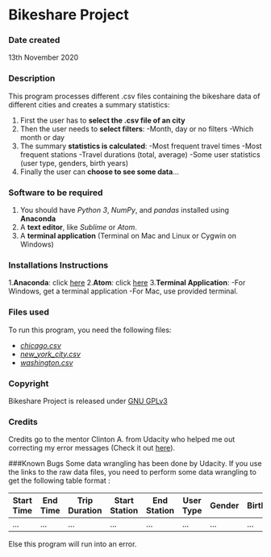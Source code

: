 # Bikeshare Project

### Date created
13th November 2020

### Description
This program processes different .csv files containing the bikeshare data of different cities and creates a summary statistics:

1. First the user has to **select the .csv file of an city**
2. Then the user needs to **select filters**:
   -Month, day or no filters
   -Which month or day
3. The summary **statistics is calculated**:
   -Most frequent travel times
   -Most frequent stations
   -Travel durations (total, average)
   -Some user statistics (user type, genders, birth years)
4. Finally the user can **choose to see some data**...

### Software to be required
1. You should have _Python 3_, _NumPy_, and _pandas_ installed using **Anaconda**
2. A **text editor**, like _Sublime_ or _Atom_.
3. A **terminal application** (Terminal on Mac and Linux or Cygwin on Windows)

### Installations Instructions
1.**Anaconda**: click [here](https://docs.anaconda.com/anaconda/navigator/tutorials/pandas/)
2.**Atom**: click [here](https://atom.io/)
3.**Terminal Application**:
  -For Windows, get a terminal application
  -For Mac, use provided terminal.

### Files used
To run this program, you need the following files:
- [_chicago.csv_](https://www.divvybikes.com/system-data)
- [_new_york_city.csv_](https://www.citibikenyc.com/system-data)
- [_washington.csv_](https://www.capitalbikeshare.com/system-data)

### Copyright
Bikeshare Project is released under [GNU GPLv3](https://choosealicense.com/licenses/gpl-3.0/)


### Credits
Credits go to the mentor Clinton A. from Udacity who helped me out correcting my error messages (Check it out [here](https://knowledge.udacity.com/questions/367104)).

###Known Bugs
Some data wrangling has been done by Udacity.
If you use the links to the raw data files, you need to perform some data wrangling to get the following table format :

Start Time | End Time | Trip Duration | Start Station | End Station | User Type | Gender | Birthdate
-----------|----------|---------------|---------------|-------------|-----------|--------|----------
   ...     |   ...    |     ...       |      ...      |     ...     |    ...    |   ...  |   ...

Else this program will run into an error.
